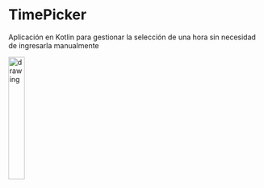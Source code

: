 # TimePicker

Aplicación en Kotlin para gestionar la selección de una hora sin necesidad de ingresarla manualmente

<img src="https://user-images.githubusercontent.com/81963107/126996270-c6c45507-df87-4b72-83cb-246372d516f3.png" alt="drawing" width="25%"/>


